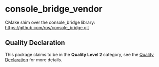 # console_bridge_vendor
CMake shim over the console_bridge library: https://github.com/ros/console_bridge.git

## Quality Declaration

This package claims to be in the **Quality Level 2** category, see the [Quality Declaration](./QUALITY_DECLARATION.md) for more details.
